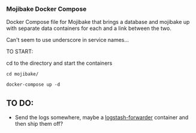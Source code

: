### Mojibake Docker Compose ###

Docker Compose file for Mojibake that brings a database and mojibake up with separate data containers for each and a link between the two.

Can't seem to use underscore in service names...

TO START:

cd to the directory and start the containers

    cd mojibake/

    docker-compose up -d

TO DO:
-------------------------
- Send the logs somewhere, maybe a [logstash-forwarder](https://github.com/elastic/logstash-forwarder) container and then ship them off?
